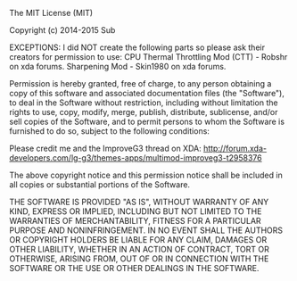 The MIT License (MIT)

Copyright (c) 2014-2015 Sub

EXCEPTIONS:
I did NOT create the following parts so please ask their creators for permission to use:
CPU Thermal Throttling Mod (CTT) - Robshr on xda forums.
Sharpening Mod - Skin1980 on xda forums.


Permission is hereby granted, free of charge, to any person obtaining a copy
of this software and associated documentation files (the "Software"), to deal
in the Software without restriction, including without limitation the rights
to use, copy, modify, merge, publish, distribute, sublicense, and/or sell
copies of the Software, and to permit persons to whom the Software is
furnished to do so, subject to the following conditions:

Please credit me and the ImproveG3 thread on XDA: 
http://forum.xda-developers.com/lg-g3/themes-apps/multimod-improveg3-t2958376

The above copyright notice and this permission notice shall be included in all
copies or substantial portions of the Software.

THE SOFTWARE IS PROVIDED "AS IS", WITHOUT WARRANTY OF ANY KIND, EXPRESS OR
IMPLIED, INCLUDING BUT NOT LIMITED TO THE WARRANTIES OF MERCHANTABILITY,
FITNESS FOR A PARTICULAR PURPOSE AND NONINFRINGEMENT. IN NO EVENT SHALL THE
AUTHORS OR COPYRIGHT HOLDERS BE LIABLE FOR ANY CLAIM, DAMAGES OR OTHER
LIABILITY, WHETHER IN AN ACTION OF CONTRACT, TORT OR OTHERWISE, ARISING FROM,
OUT OF OR IN CONNECTION WITH THE SOFTWARE OR THE USE OR OTHER DEALINGS IN THE
SOFTWARE.
